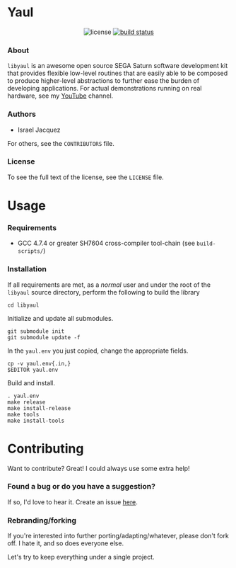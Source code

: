 Yaul
=====
<p align="center">
<img src="https://img.shields.io/github/license/mashape/apistatus.svg?maxAge=2592000" alt="license">
  <a href="https://travis-ci.org/ijacquez/libyaul">
    <img src="https://travis-ci.org/ijacquez/libyaul.svg?branch=master" alt="build status">
  </a>
</p>

### About
  `libyaul` is an awesome open source SEGA Saturn software development kit that provides flexible low-level routines that are easily able to be composed to produce higher-level abstractions to further ease the burden of developing applications. For actual demonstrations running on real hardware, see my [YouTube][2] channel.

### Authors
 * Israel Jacquez

 For others, see the `CONTRIBUTORS` file.

### License
  To see the full text of the license, see the `LICENSE` file.

Usage
=====

### Requirements
 - GCC 4.7.4 or greater SH7604 cross-compiler tool-chain (see `build-scripts/`)

### Installation
  If all requirements are met, as a _normal_ user and under the root of the `libyaul` source directory, perform the following to build the library

    cd libyaul

Initialize and update all submodules.

    git submodule init
    git submodule update -f

In the `yaul.env` you just copied, change the appropriate fields.

    cp -v yaul.env{.in,}
    $EDITOR yaul.env

Build and install.

    . yaul.env
    make release
    make install-release
    make tools
    make install-tools

Contributing
============

Want to contribute? Great! I could always use some extra help!

### Found a bug or do you have a suggestion?

If so, I'd love to hear it. Create an issue [here][1].

### Rebranding/forking

If you're interested into further porting/adapting/whatever, please don't fork off. I hate it, and so does everyone else.

Let's try to keep everything under a single project.

[1]: https://github.com/ijacquez/libyaul/issues
[2]: http://www.youtube.com/mrkotfw

